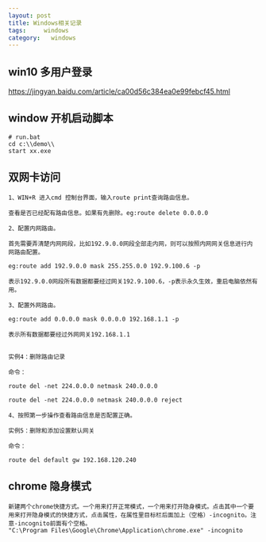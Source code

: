 ```yaml
---
layout: post
title: Windows相关记录
tags:     windows
category:   windows
---
```


## win10 多用户登录

https://jingyan.baidu.com/article/ca00d56c384ea0e99febcf45.html

## window 开机启动脚本

```
# run.bat
cd c:\\demo\\
start xx.exe
```

## 双网卡访问

```
1、WIN+R 进入cmd 控制台界面，输入route print查询路由信息。

查看是否已经配有路由信息。如果有先删除。eg:route delete 0.0.0.0

2、配置内网路由。

首先需要弄清楚内网网段，比如192.9.0.0网段全部走内网，则可以按照内网网关信息进行内网路由配置。

eg:route add 192.9.0.0 mask 255.255.0.0 192.9.100.6 -p

表示192.9.0.0网段所有数据都要经过网关192.9.100.6，-p表示永久生效，重启电脑依然有用。

3、配置外网路由。

eg:route add 0.0.0.0 mask 0.0.0.0 192.168.1.1 -p 

表示所有数据都要经过外网网关192.168.1.1


实例4：删除路由记录

命令：

route del -net 224.0.0.0 netmask 240.0.0.0

route del -net 224.0.0.0 netmask 240.0.0.0 reject

4、按照第一步操作查看路由信息是否配置正确。

实例5：删除和添加设置默认网关

命令：

route del default gw 192.168.120.240
```

## chrome 隐身模式

```
新建两个chrome快捷方式。一个用来打开正常模式，一个用来打开隐身模式。点击其中一个要用来打开隐身模式的快捷方式，点击属性，在属性里目标栏后面加上（空格）-incognito。注意-incognito前面有个空格。
"C:\Program Files\Google\Chrome\Application\chrome.exe" -incognito
```
